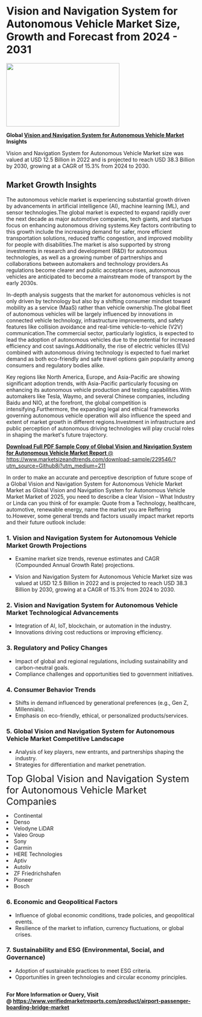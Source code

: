 <H1>Vision and Navigation System for Autonomous Vehicle Market Size, Growth and Forecast from 2024 - 2031</H1><img class="aligncenter size-medium wp-image-584254" src="https://thirdeyenews.in/wp-content/uploads/2024/09/Global-Market-Research-300x168.jpeg" alt="" width="300" height="168" /><p><strong>Global&nbsp;<a href="https://www.marketsizeandtrends.com/download-sample/229546/?utm_source=Github8j?utm_medium=211">Vision and Navigation System for Autonomous Vehicle Market</a> Insights</strong></p><p>Vision and Navigation System for Autonomous Vehicle Market size was valued at USD 12.5 Billion in 2022 and is projected to reach USD 38.3 Billion by 2030, growing at a CAGR of 15.3% from 2024 to 2030.</p><p><h2>Market Growth Insights</h2> <p>The autonomous vehicle market is experiencing substantial growth driven by advancements in artificial intelligence (AI), machine learning (ML), and sensor technologies.The global market is expected to expand rapidly over the next decade as major automotive companies, tech giants, and startups focus on enhancing autonomous driving systems.Key factors contributing to this growth include the increasing demand for safer, more efficient transportation solutions, reduced traffic congestion, and improved mobility for people with disabilities.The market is also supported by strong investments in research and development (R&D) for autonomous technologies, as well as a growing number of partnerships and collaborations between automakers and technology providers.As regulations become clearer and public acceptance rises, autonomous vehicles are anticipated to become a mainstream mode of transport by the early 2030s.</p> <p><a href="#"></a></p> <p>In-depth analysis suggests that the market for autonomous vehicles is not only driven by technology but also by a shifting consumer mindset toward mobility as a service (MaaS) rather than vehicle ownership.The global fleet of autonomous vehicles will be largely influenced by innovations in connected vehicle technology, infrastructure improvements, and safety features like collision avoidance and real-time vehicle-to-vehicle (V2V) communication.The commercial sector, particularly logistics, is expected to lead the adoption of autonomous vehicles due to the potential for increased efficiency and cost savings.Additionally, the rise of electric vehicles (EVs) combined with autonomous driving technology is expected to fuel market demand as both eco-friendly and safe travel options gain popularity among consumers and regulatory bodies alike.</p> <p>Key regions like North America, Europe, and Asia-Pacific are showing significant adoption trends, with Asia-Pacific particularly focusing on enhancing its autonomous vehicle production and testing capabilities.With automakers like Tesla, Waymo, and several Chinese companies, including Baidu and NIO, at the forefront, the global competition is intensifying.Furthermore, the expanding legal and ethical frameworks governing autonomous vehicle operation will also influence the speed and extent of market growth in different regions.Investment in infrastructure and public perception of autonomous driving technologies will play crucial roles in shaping the market's future trajectory.</p> <p><a href="#"></p><p><span class=""><strong>Download Full PDF Sample Copy of Global Vision and Navigation System for Autonomous Vehicle Market Report</strong> @ <a href="https://www.marketsizeandtrends.com/download-sample/229546/?utm_source=Github8j?utm_medium=211" target="_blank">https://www.marketsizeandtrends.com/download-sample/229546/?utm_source=Github8j?utm_medium=211</a></span></p><p>In order to make an accurate and perceptive description of future scope of a Global&nbsp;Vision and Navigation System for Autonomous Vehicle Market Market as Global&nbsp;Vision and Navigation System for Autonomous Vehicle Market Market of 2025, you need to describe a clear Vision &ndash; What Industry or Linda can you think of for example: Quote from a Technology, healthcare, automotive, renewable energy, name the market you are Reffering to.However, some general trends and factors usually impact market reports and their future outlook include:</p><h3>1.&nbsp;<strong>Vision and Navigation System for Autonomous Vehicle Market Growth Projections</strong></h3><ul><li>Examine market size trends, revenue estimates and CAGR (Compounded Annual Growth Rate) projections.</li><li><p>Vision and Navigation System for Autonomous Vehicle Market size was valued at USD 12.5 Billion in 2022 and is projected to reach USD 38.3 Billion by 2030, growing at a CAGR of 15.3% from 2024 to 2030.</p></li></ul><h3>2.&nbsp;<strong>Vision and Navigation System for Autonomous Vehicle Market Technological Advancements</strong></h3><ul><li>Integration of AI, IoT, blockchain, or automation in the industry.</li><li>Innovations driving cost reductions or improving efficiency.</li></ul><h3>3.&nbsp;<strong>Regulatory and Policy Changes</strong></h3><ul><li>Impact of global and regional regulations, including sustainability and carbon-neutral goals.</li><li>Compliance challenges and opportunities tied to government initiatives.</li></ul><h3>4.&nbsp;<strong>Consumer Behavior Trends</strong></h3><ul><li>Shifts in demand influenced by generational preferences (e.g., Gen Z, Millennials).</li><li>Emphasis on eco-friendly, ethical, or personalized products/services.</li></ul><h3>5.&nbsp;<strong>Global Vision and Navigation System for Autonomous Vehicle Market Competitive Landscape</strong></h3><ul><li>Analysis of key players, new entrants, and partnerships shaping the industry.</li><li>Strategies for differentiation and market penetration.</li></ul><p data-pm-slice="1 1 []"><span style="color: inherit; font-family: inherit; font-size: 25px;">Top Global Vision and Navigation System for Autonomous Vehicle Market Companies</span></p><div class="" data-test-id=""><p><li>Continental</li><li> Denso</li><li> Velodyne LiDAR</li><li> Valeo Group</li><li> Sony</li><li> Garmin</li><li> HERE Technologies</li><li> Aptiv</li><li> Autoliv</li><li> ZF Friedrichshafen</li><li> Pioneer</li><li> Bosch</li></p></div><h3>6.&nbsp;<strong>Economic and Geopolitical Factors</strong></h3><ul><li>Influence of global economic conditions, trade policies, and geopolitical events.</li><li>Resilience of the market to inflation, currency fluctuations, or global crises.</li></ul><h3>7.&nbsp;<strong>Sustainability and ESG (Environmental, Social, and Governance)</strong></h3><ul><li>Adoption of sustainable practices to meet ESG criteria.</li><li>Opportunities in green technologies and circular economy principles.</li></ul><h2><strong style="font-size: 14px;">For More Information or Query, Visit @&nbsp;</strong><a style="background-color: #ffffff; font-size: 14px;" href="https://www.marketsizeandtrends.com/report/vision-and-navigation-system-for-autonomous-vehicle-market/" target="_blank">https://www.verifiedmarketreports.com/product/airport-passenger-boarding-bridge-market</a></h2>
